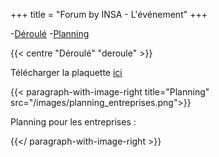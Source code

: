 +++
title = "Forum by INSA - L'événement"
+++

-[Déroulé](#deroule)
-[Planning](#planning)


{{< centre "Déroulé" "deroule" >}}

Télécharger la plaquette [ici](https://drive.google.com/file/d/1GCnPScfsOKKbcAKk_FpbK0nypGpVKsw0/view?usp=drive_link)

{{< paragraph-with-image-right
    title="Planning"
    src="/images/planning_entreprises.png">}}

Planning pour les entreprises :

{{</ paragraph-with-image-right >}}








